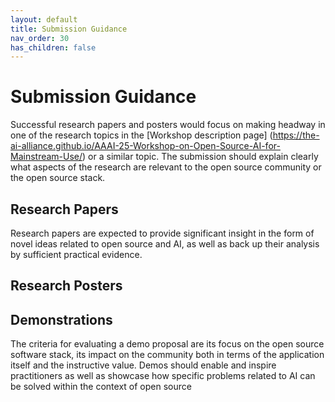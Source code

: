 ```yaml
---
layout: default
title: Submission Guidance
nav_order: 30
has_children: false
---
```



# Submission Guidance
Successful research papers and posters would focus on making headway in one of the research topics in the [Workshop description page] (https://the-ai-alliance.github.io/AAAI-25-Workshop-on-Open-Source-AI-for-Mainstream-Use/) or a similar topic. The submission should explain clearly what aspects of the research are relevant to the open source community or the open source stack.

## Research Papers
Research papers are expected to provide significant insight in the form of novel ideas related to open source and AI, as well as back up their analysis by sufficient practical evidence. 




## Research Posters


## Demonstrations
The criteria for evaluating a demo proposal are  its focus on the open source software stack, its impact on the community both in terms of the application itself and the instructive value. Demos should enable and inspire practitioners as well as showcase how specific problems related to AI can be solved within the context of open source







